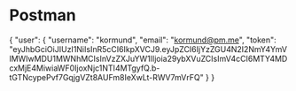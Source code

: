 # Postman

{
    "user": {
        "username": "kormund",
        "email": "kormund@pm.me",
        "token": "eyJhbGciOiJIUzI1NiIsInR5cCI6IkpXVCJ9.eyJpZCI6IjYzZGU4N2I2NmY4YmVlMWIwMDU1MWNhMCIsInVzZXJuYW1lIjoia29ybXVuZCIsImV4cCI6MTY4MDcxMjE4MiwiaWF0IjoxNjc1NTI4MTgyfQ.b-tGTNcypePvf7GqjgVZt8AUFm8IeXwLt-RWV7mVrFQ"
    }
}
